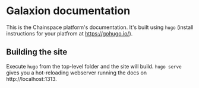 # Galaxion documentation

This is the Chainspace platform's documentation. It's built using `hugo` (install instructions for your platfrom at https://gohugo.io/).

## Building the site

Execute `hugo` from the top-level folder and the site will build. `hugo serve` gives you a hot-reloading webserver running the docs on http://localhost:1313.
